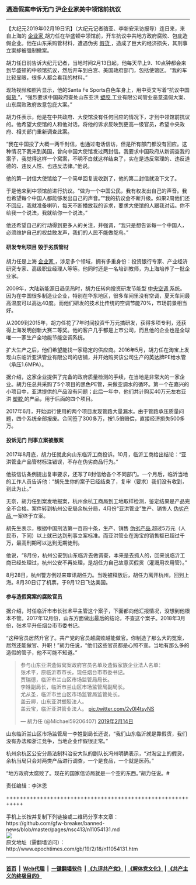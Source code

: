 ### 遇造假案申诉无门 沪企业家美中领馆前抗议
------------------------

<p>
 【大纪元2019年02月19日讯】（大纪元记者骆亚、李新安采访报导）连日来，来自上海的
 <a href="http://www.epochtimes.com/gb/tag/%E4%BC%81%E4%B8%9A%E5%AE%B6.html">
  企业家
 </a>
 胡力任在华盛顿中领馆前，开车抗议中共地方政府腐败、包庇造假企业。他在山东采购管材料，遭遇伪劣
 <a href="http://www.epochtimes.com/gb/tag/%E5%81%87%E8%B4%A7.html">
  假货
 </a>
 ，造成了巨大的经济损失，其刑事立案却被强制撤案。
</p>
<p>
 胡力任日前告诉大纪元记者，当地时间2月13日起，他每天早上9、10点钟都会来到华盛顿的中领馆抗议，然后开车到白宫、美国政府部门，包括使馆区。“我的车比较显眼，很多人都会看我的材料。”
</p>
<p>
 现场视频和照片显示，他的Santa Fe Sports白色车身上，用中英文写着“抗议中国
 <a href="http://www.epochtimes.com/gb/tag/%E5%81%87%E8%B4%A7.html">
  假货
 </a>
 ”，“强烈要求中国政府查处山东亚洪
 <a href="http://www.epochtimes.com/gb/tag/%E5%A1%91%E8%83%B6.html">
  塑胶
 </a>
 工业有限公司管业恶意造假大案、山东腐败政府故意包庇大案。”
</p>
<p>
 胡力任表示，他是在中共政府、大使馆没有任何回应的情况下，才到中领馆前抗议的。他希望大使馆的人和他对话，将他的诉求反映到更高一级官员，希望中央政府、相关部门重新调查此案。
</p>
<p>
 “我在中国投了大概一两千封信，也通过电话信访，但是所有部门都没有回应。这种情况下我来到美国，曾向中国大使馆发过两封信。我要求中国政府从新调查我的案子，我觉得这样一个窝案，不明不白就这样结束了，实在是违反常理的、违反道德的、违反人性、也违反法律。”他说。
</p>
<p>
 他的第一封信大使馆给了一个简单回复说收到了，他的第二封信就没下文了。
</p>
<p>
 于是他来到中领馆前进行抗议。“做为一个中国公民，我有权发出自己的声音。我也希望每个中国人都能够发出自己的声音。”“我的抗议会不断升级。如果2周他们还不回应，我就准备喇叭，每天不断播放我的诉求，要求大使馆的人跟我对话。你不给我一个说法，我就给你一个说法。”
</p>
<p>
 他还希望自己的行动得到更多人的关注，并强调，“我只是想告诉每一个中国人，必须维护自己的权益敢发声，我们的人民不能做鸵鸟。”
</p>
<h4>
 研发专利项目 毁于劣质管材
</h4>
<p>
 胡力任是上海
 <a href="http://www.epochtimes.com/gb/tag/%E4%BC%81%E4%B8%9A%E5%AE%B6.html">
  企业家
 </a>
 ，涉足多个领域，拥有多重身份：投资银行专家、产业经济研究专家、高级职业经理人等等。他同时还是一名培训教师，为上海培养了一批企业家。
</p>
<p>
 2009年，大陆新能源日趋见热时，胡力任转向投资研发节能型
 <a href="http://www.epochtimes.com/gb/tag/%E4%B8%AD%E5%A4%AE%E7%A9%BA%E8%B0%83.html">
  中央空调
 </a>
 系统。因为在中国很多制造业企业，特别在华东地区，很多车间里没有空调，夏天车间最高温度可以高达40度。而他们研发的技术比传统的空调节能70%，市场前景相当好。
</p>
<p>
 从2009到2015年，胡力任花了7年时间投资千万元搞研发，获得多项专利，还获得上海发明创新大赛二等奖。他的客户几乎都是上市公司，而且他的企业也是全球唯一一家生产全地能节能空调系统。
</p>
<p>
 扩大生产之后，他们希望能找一家稳定的供应商。2016年5月，胡力任在淘宝上发现山东临沂亚洪管业有限公司的店铺，并开始购买该公司生产的英达牌PE给水管（承压1.6MPA）。
</p>
<p>
 据介绍，这家企业提供了完备的政府质量检测的手续，在当地是非常大的一家企业。胡力任总共采购了5个项目的黑色PE管，来做空调水的循环。第一个在嘉兴的小项目中，亚洪提供的产品没有问题；此后一年中，他们共计购买40万元左右亚洪
 <a href="http://www.epochtimes.com/gb/tag/%E5%A1%91%E8%83%B6.html">
  塑胶
 </a>
 的产品，用于后面的四个项目。
</p>
<p>
 2017年6月，开始运行使用的两个项目发现管路大量漏水。由于管路承压质量问题，四个系统全部报废。合同签了300多万，按1.5倍赔偿，直接经济损失500多万。
</p>
<h4>
 投诉无门 刑事立案被撤案
</h4>
<p>
 2017年8月底，胡力任就此向山东临沂工商投诉。10月，临沂工商给出结论：“亚洪管业产品管材标注错误，不存在伪劣商品行为。”
</p>
<p>
 他按信访条例提出复审要求，还写了8封信给各个不同部门。一个月后，临沂当地的工作人员告诉他：“胡先生你的案子已经结束了，复审（要求）我们没有收到，到此为止。”
</p>
<p>
 无奈，胡力任到案发地报案，杭州余杭工商局到工地取样检测，鉴定结果是产品完全不合格。案件转到杭州公安局余杭分局，4月份“亚洪管业”生产、销售人
 <a href="http://www.epochtimes.com/gb/tag/%E4%BC%AA%E5%8A%A3%E4%BA%A7%E5%93%81.html">
  伪劣产品
 </a>
 一案终于立案。
</p>
<p>
 胡先生表示，根据中国刑法第一百四十条，生产、销售
 <a href="http://www.epochtimes.com/gb/tag/%E4%BC%AA%E5%8A%A3%E4%BA%A7%E5%93%81.html">
  伪劣产品
 </a>
 超过5万元（人民币，下同）以上就已达到刑事立案标准。而亚洪管业在淘宝的销售额已超过千万，最高刑期可以达到无期徒刑。
</p>
<p>
 他说，“8月份，杭州公安到山东临沂去做调查，本来是去抓人的，回来说临沂工商已经处理过，杭州公安不再处理，是胡任力自己故意买假货（灌溉用农用管）。”
</p>
<p>
 8月28日，杭州警方倒过来审讯胡任力。当晚被释放后，胡任力离开杭州，回到上海。8月30日订了机票，于9月12日飞达美国。
</p>
<h4>
 参与造假窝案的腐败官员
</h4>
<p>
 据介绍，时任临沂市市长张术平主管这个案子，下面都向他汇报情况，没想到他根本不管。2017年12月份，山东方面做出最后的结论，不查这个案子。2018年3月份，张术平升任烟台市市委书记。
</p>
<p>
 “这种官员居然升官了。共产党的官员越腐败越能做官。你制造了那么大的冤案，居然还能做官、升职！”胡力任说，“他们这些官员都是心照不宣。当地有那么多的造假的管子，他不可能不知道。”
</p>
<p>
</p>
<blockquote class="twitter-tweet" data-lang="zh-cn">
 <p dir="ltr" lang="zh">
  参与山东亚洪造假窝案政府官员名单及造假家族企业法人名单：
  <br/>
  张术平，原临沂市市长，现任烟台市市委书记。
  <br/>
  贾瑞德，临沂市兰山区市场监管局局长。
  <br/>
  李姓副局长，临沂市兰山区市场监管局副局长。
  <br/>
  尤从圣，临沂市兰山区市场监管局监管处长。
  <br/>
  盖云卿，山东亚洪塑胶法人。
  <br/>
  盖云宝，临沂亚洪管业法人。
  <a href="https://t.co/2v0I4tsyNS">
   pic.twitter.com/2v0I4tsyNS
  </a>
 </p>
 <p>
  — 胡力任 (@Michael59206407)
  <a href="https://twitter.com/Michael59206407/status/1095927004426391552?ref_src=twsrc%5Etfw">
   2019年2月14日
  </a>
 </p>
</blockquote>
<p>
 <p>
  山东临沂兰山区市场监管局一李姓副局长还说，“我们山东临沂就是靠假货，我们没有办法和浙江竞争，当地企业作假很正常。”
 </p>
 <p>
  杭州余杭区公安分局法制科治安大队的副队长冯州明确表示，“对淘宝上的假货，余杭当局只会对两类产品进行调查，一个是食品，一个就是医药。”
 </p>
 <p>
  “地方政府太腐败了。现在的国家信访局就是一个空的东西。”胡力任说。#
 </p>
 <p>
  责任编辑：李沐恩
 </p>
</p>
+++++++++++++++++++++++++++++++++++++++++++++++++++++++++++<br/><br/>
手机上长按并复制下列链接或二维码分享本文章：<br/>
https://github.com/gfw-breaker/banned-news/blob/master/pages/nsc413/n11054131.md <br/>
<a href='https://github.com/gfw-breaker/banned-news/blob/master/pages/nsc413/n11054131.md'><img src='https://github.com/gfw-breaker/banned-news/blob/master/pages/nsc413/n11054131.md.png'/></a> <br/>
原文地址（需翻墙访问）：http://www.epochtimes.com/gb/19/2/18/n11054131.htm


------------------------
#### [首页](https://github.com/gfw-breaker/banned-news/blob/master/README.md) &nbsp;|&nbsp; [Web代理](https://github.com/labour-camp/helloworld) &nbsp;|&nbsp; [一键翻墙软件](https://github.com/gfw-breaker/nogfw/blob/master/README.md) &nbsp;| [《九评共产党》](https://github.com/gfw-breaker/9ping.md/blob/master/README.md#九评之一评共产党是什么) | [《解体党文化》](https://github.com/gfw-breaker/jtdwh.md/blob/master/README.md) | [《共产主义的终极目的》](https://github.com/gfw-breaker/gczydzjmd.md/blob/master/README.md)

